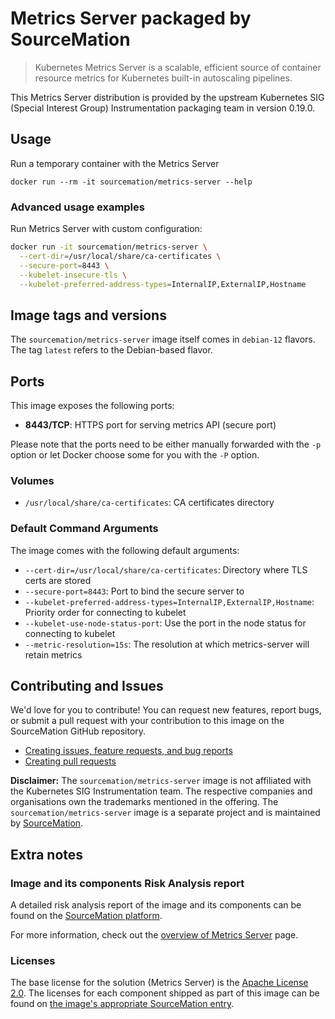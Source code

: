 # Metrics Server packaged by SourceMation

> Kubernetes Metrics Server is a scalable, efficient source of container resource metrics for Kubernetes built-in autoscaling pipelines.

This Metrics Server distribution is provided by the upstream Kubernetes SIG (Special Interest Group) Instrumentation packaging team in version 0.19.0.

## Usage

Run a temporary container with the Metrics Server

```
docker run --rm -it sourcemation/metrics-server --help
```

### Advanced usage examples

Run Metrics Server with custom configuration:

```bash
docker run -it sourcemation/metrics-server \
  --cert-dir=/usr/local/share/ca-certificates \
  --secure-port=8443 \
  --kubelet-insecure-tls \
  --kubelet-preferred-address-types=InternalIP,ExternalIP,Hostname
```

## Image tags and versions

The `sourcemation/metrics-server` image itself comes in `debian-12` flavors. The tag `latest` refers to the Debian-based flavor.

## Ports

This image exposes the following ports: 

- **8443/TCP**: HTTPS port for serving metrics API (secure port)

Please note that the ports need to be either manually forwarded with the
`-p` option or let Docker choose some for you with the `-P` option.

### Volumes

- `/usr/local/share/ca-certificates`: CA certificates directory

### Default Command Arguments

The image comes with the following default arguments:

- `--cert-dir=/usr/local/share/ca-certificates`: Directory where TLS certs are stored
- `--secure-port=8443`: Port to bind the secure server to
- `--kubelet-preferred-address-types=InternalIP,ExternalIP,Hostname`: Priority order for connecting to kubelet
- `--kubelet-use-node-status-port`: Use the port in the node status for connecting to kubelet
- `--metric-resolution=15s`: The resolution at which metrics-server will retain metrics

## Contributing and Issues

We'd love for you to contribute! You can request new features, report bugs, or
submit a pull request with your contribution to this image on the SourceMation
GitHub repository.

- [Creating issues, feature requests, and bug reports](https://github.com/SourceMation/images/issues/new/choose)
- [Creating pull requests](https://github.com/SourceMation/images/compare)

**Disclaimer:** The `sourcemation/metrics-server` image is not affiliated with
the Kubernetes SIG Instrumentation team. The respective companies and
organisations own the trademarks mentioned in the offering. The
`sourcemation/metrics-server` image is a separate project and is maintained by
[SourceMation](https://sourcemation.com).

## Extra notes

### Image and its components Risk Analysis report

A detailed risk analysis report of the image and its components can be
found on the [SourceMation
platform](https://sourcemation.com/images/metrics-server).

For more information, check out the [overview of
Metrics Server](https://github.com/kubernetes-sigs/metrics-server) page.

### Licenses

The base license for the solution (Metrics Server) is the
[Apache License 2.0](https://github.com/kubernetes-sigs/metrics-server/blob/master/LICENSE). The licenses for each component shipped as
part of this image can be found on [the image's appropriate SourceMation
entry](https://sourcemation.com/images/metrics-server).